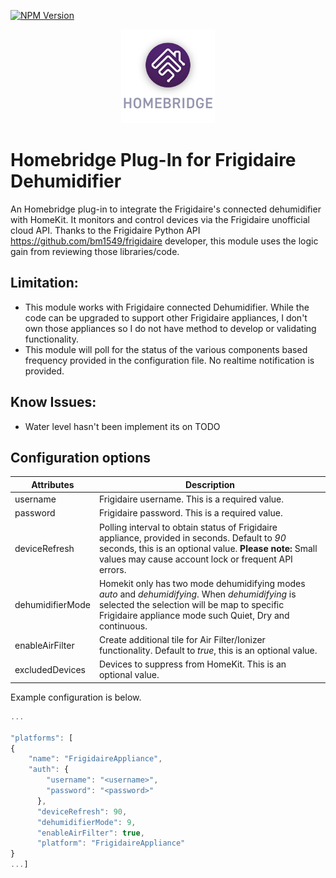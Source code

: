 [![NPM Version](https://img.shields.io/npm/v/homebridge-frigidaire-dehumidifier.svg?style=flat-square)](https://www.npmjs.com/package/homebridge-frigidaire-dehumidifier)


<p align="center">
 
<img src="https://github.com/homebridge/branding/raw/master/logos/homebridge-wordmark-logo-vertical.png" width="150">


</p>


# Homebridge Plug-In for Frigidaire Dehumidifier
An Homebridge plug-in to integrate the Frigidaire's connected dehumidifier with HomeKit. It monitors and control devices via the Frigidaire unofficial cloud API. Thanks to the Frigidaire Python API  https://github.com/bm1549/frigidaire developer, this module uses the logic gain from reviewing those libraries/code.

## Limitation:
* This module works with Frigidaire connected Dehumidifier. While the code can be upgraded to support other Frigidaire appliances, I don't own those appliances so I do not have method to develop or validating functionality. 
* This module will poll for the status of the various components based frequency provided in the configuration file. No realtime notification is provided.

## Know Issues:
* Water level hasn't been implement its on TODO

## Configuration options

| Attributes        | Description                                                                                                              |
| ----------------- | ------------------------------------------------------------------------------------------------------------------------ |
| username              | Frigidaire username. This is a required value.                    |
| password              | Frigidaire password. This is a required value.                                                                 |
| deviceRefresh        | Polling interval to obtain status of Frigidaire appliance, provided in seconds. Default to <i>90</i> seconds, this is an optional value. <b>Please note:</b> Small values may cause account lock or frequent API errors.                                                                    |
| dehumidifierMode          | Homekit only has two mode dehumidifying modes <i>auto</i> and <i>dehumidifying</i>. When <i>dehumidifying</i> is selected the selection will be map to specific Frigidaire appliance mode such Quiet, Dry and continuous.
| enableAirFilter | Create additional tile for Air Filter/Ionizer functionality. Default to <i>true</i>, this is an optional value.                                               
| excludedDevices         | Devices to suppress from HomeKit. This is an optional value. | |




Example configuration is below.

```javascript
...

"platforms": [
{
    "name": "FrigidaireAppliance",
    "auth": {
        "username": "<username>",
        "password": "<password>"
      },
      "deviceRefresh": 90,
      "dehumidifierMode": 9,
      "enableAirFilter": true,
      "platform": "FrigidaireAppliance"
}
...]
